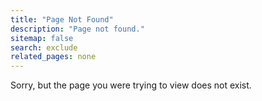 ```yaml
---
title: "Page Not Found"
description: "Page not found."
sitemap: false
search: exclude
related_pages: none
---  
```


Sorry, but the page you were trying to view does not exist.